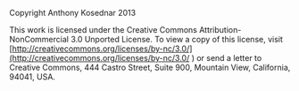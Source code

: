 Copyright Anthony Kosednar 2013

This work is licensed under the Creative Commons Attribution-NonCommercial 3.0 Unported License. 
To view a copy of this license, visit [http://creativecommons.org/licenses/by-nc/3.0/](http://creativecommons.org/licenses/by-nc/3.0/ )
or send a letter to Creative Commons, 444 Castro Street, Suite 900, Mountain View, California, 94041, USA.
